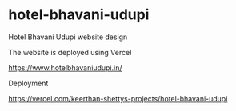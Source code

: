 # hotel-bhavani-udupi
Hotel Bhavani Udupi website design

The website is deployed using Vercel

https://www.hotelbhavaniudupi.in/

Deployment

https://vercel.com/keerthan-shettys-projects/hotel-bhavani-udupi
